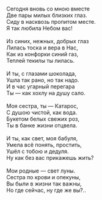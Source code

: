 Сегодня вновь со мною вместе<br />
Две пары милых близких глаз.<br />
Сиду в насквозь пропитом месте.<br />
Я так любила Небом вас!<br />
<br />
Из синих, нежных, добрых глаз<br />
Лилась тоска и вера в Нас,<br />
Как из конфорки синий газ,<br />
Теплей текилы ты лилась.<br />
<br />
И ты, с глазами шоколада,<br />
Ушла так рано, но так надо.<br />
И в час угарный перегара<br />
Ты — как хохлу на душу сало.<br />
<br />
Моя сестра, ты — Катарос,<br />
С душою чистой, как вода.<br />
Букетом белых свежих роз,<br />
Ты в банке жизни отцвела.<br />
<br />
И ты, как свет, моя бабуля,<br />
Умела всё понять, простить,<br />
Ушёл с тобою и дедуля.<br />
Ну как без вас прикажешь жить?<br />
<br />
Мои родные — свет луны.<br />
Сестра по крови и опекуны,<br />
Вы были в жизни так важны,<br />
Но где сейчас, ну где же вы?..